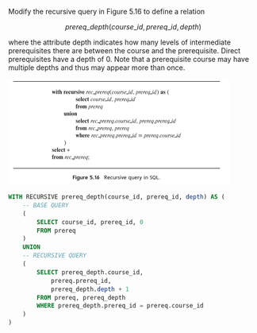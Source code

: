 Modify the recursive query in Figure 5.16 to define a relation

$$ prereq\_depth(course\_id,prereq\_id,depth) $$

where the attribute depth indicates how many levels of intermediate prerequisites there are between the course and the prerequisite. Direct prerequisites have a depth of 0. Note that a prerequisite course may have multiple depths and thus may appear more than once.

![alt text](image.png)
```SQL
WITH RECURSIVE prereq_depth(course_id, prereq_id, depth) AS (
    -- BASE QUERY
    (
        SELECT course_id, prereq_id, 0
        FROM prereq
    )
    UNION
    -- RECURSIVE QUERY
    (
        SELECT prereq_depth.course_id, 
            prereq.prereq_id, 
            prereq_depth.depth + 1
        FROM prereq, prereq_depth
        WHERE prereq_depth.prereq_id = prereq.course_id
    )
)
```